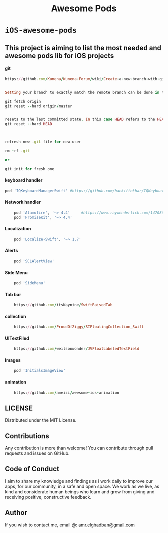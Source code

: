 
<H1 align="center">Awesome Pods</H1>

# `iOS-awesome-pods`
## This project is aiming to list the most needed and awesome pods lib for iOS projects


#### git
```ruby
https://github.com/Kunena/Kunena-Forum/wiki/Create-a-new-branch-with-git-and-manage-branches


Setting your branch to exactly match the remote branch can be done in two steps:

git fetch origin
git reset --hard origin/master


resets to the last committed state. In this case HEAD refers to the HEAD of your branch.
git reset --hard HEAD 



refresh new .git file for new user 

rm -rf .git

or 

git init for fresh one 

```




#### keyboard handler
```ruby
pod 'IQKeyboardManagerSwift' #https://github.com/hackiftekhar/IQKeyboardManager
```

#### Network handler
```ruby
    pod 'Alamofire', '~> 4.4'     #https://www.raywenderlich.com/147086/alamofire-tutorial-getting-started-2    
    pod 'PromiseKit', '~> 4.4'
```
#### Localization
```ruby
    pod 'Localize-Swift', '~> 1.7'
```
#### Alerts
```ruby
    pod 'SCLAlertView'
```
#### Side Menu
```ruby
    pod 'SideMenu'
```


#### Tab bar
```ruby
    https://github.com/itsKaynine/SwiftRaisedTab
```


#### collection 
```ruby
    https://github.com/ProudOfZiggy/SIFloatingCollection_Swift
```

#### UITextFiled
```ruby
    https://github.com/weilsonwonder/JVFloatLabeledTextField
```


#### Images
```ruby
    pod 'InitialsImageView'
```

#### animation
```ruby
    https://github.com/ameizi/awesome-ios-animation
```



LICENSE
---
Distributed under the MIT License.

Contributions
---
Any contribution is more than welcome! You can contribute through pull requests and issues on GitHub.

Code of Conduct
---
I aim to share my knowledge and findings as i work daily to improve our apps, for our community, in a safe and open space. We work as we live, as kind and considerate human beings who learn and grow from giving and receiving positive, constructive feedback.

Author
---
If you wish to contact me, email @: amr.elghadban@gmail.com
